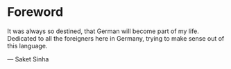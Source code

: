 # Foreword

It was always so destined, that German will become part of my life. 
Dedicated to all the foreigners here in Germany, trying to make sense out of this language.

— Saket Sinha 


